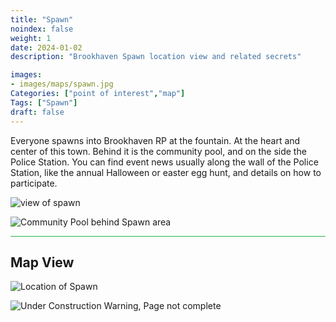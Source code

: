 ```yaml
---
title: "Spawn"
noindex: false
weight: 1
date: 2024-01-02
description: "Brookhaven Spawn location view and related secrets"

images:
- images/maps/spawn.jpg
Categories: ["point of interest","map"]
Tags: ["Spawn"]
draft: false
--- 
```



Everyone spawns into Brookhaven RP at the fountain. At the heart and center of this town. Behind it is the community pool, and on the side the Police Station. You can find event news usually along the wall of the Police Station, like the annual Halloween or easter egg hunt, and details on how to participate.


![view of spawn](/images/maps/spawn.jpg)

![Community Pool behind Spawn area](/images/maps/community_pool.jpg)


<hr style="background-color: #28b44c" size=8>

## Map View

![Location of Spawn](/images/maps/spawn.png)


![Under Construction Warning, Page not complete](/images/under_construction.png)

<!-- <hr style="background-color: #28b44c" size=8>

### Related CaseBook Items

- [URL](/)

<hr style="background-color: #28b44c" size=8>

### Related Quests

- [URL](/) -->
